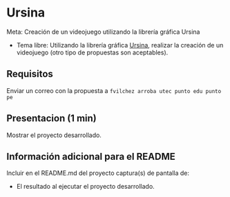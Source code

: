 # Ursina

Meta: Creación de un videojuego utilizando la librería gráfica Ursina

- Tema libre: Utilizando la librería gráfica [Ursina](https://www.ursinaengine.org/), realizar la creación de un videojuego (otro tipo de propuestas son aceptables).

## Requisitos

Enviar un correo con la propuesta a `fvilchez arroba utec punto edu punto pe`

## Presentacion (1 min)

Mostrar el proyecto desarrollado. 

## Información adicional para el README

Incluir en el README.md del proyecto captura(s) de pantalla de:

- El resultado al ejecutar el proyecto desarrollado.
